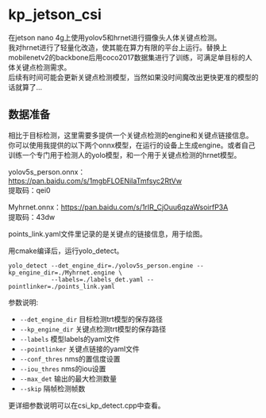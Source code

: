 # kp_jetson_csi
在jetson nano 4g上使用yolov5和hrnet进行摄像头人体关键点检测。  
我对hrnet进行了轻量化改造，使其能在算力有限的平台上运行。替换上mobilenetv2的backbone后用coco2017数据集进行了训练，可满足单目标的人体关键点检测需求。  
后续有时间可能会更新关键点检测模型，当然如果没时间魔改出更快更准的模型的话就算了...

## 数据准备
相比于目标检测，这里需要多提供一个关键点检测的engine和关键点链接信息。  
你可以使用我提供的以下两个onnx模型，在运行的设备上生成engine。或者自己训练一个专门用于检测人的yolo模型，和一个用于关键点检测的hrnet模型。

yolov5s_person.onnx：https://pan.baidu.com/s/1mgbFLOENiIaTmfsyc2RtVw  
提取码：qei0   

Myhrnet.onnx：https://pan.baidu.com/s/1rIR_CjOuu6qzaWsoirfP3A  
提取码：43dw

points_link.yaml文件里记录的是关键点的链接信息，用于绘图。

用cmake编译后，运行yolo_detect。

```shell
yolo_detect --det_engine_dir=./yolov5s_person.engine --kp_engine_dir=./Myhrnet.engine \
            --labels=./labels_det.yaml --pointlinker=./points_link.yaml
```  

参数说明:
- ```--det_engine_dir``` 目标检测trt模型的保存路径
- ```--kp_engine_dir``` 关键点检测trt模型的保存路径
- ```--labels``` 模型labels的yaml文件
- ```--pointlinker``` 关键点链接的yaml文件
- ```--conf_thres``` nms的置信度设置
- ```--iou_thres``` nms的iou设置
- ```--max_det``` 输出的最大检测数量
- ```--skip``` 隔帧检测帧数

更详细参数说明可以在csi_kp_detect.cpp中查看。
